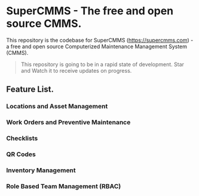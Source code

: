 # SuperCMMS - The free and open source CMMS.

This repository is the codebase for SuperCMMS (https://supercmms.com) - a free and open source Computerized Maintenance Management System (CMMS). 
>This repository is going to be in a rapid state of development. Star and Watch it to receive updates on progress.  

## Feature List.

### Locations and Asset Management
### Work Orders and Preventive Maintenance
### Checklists
### QR Codes
### Inventory Management
### Role Based Team Management (RBAC)

